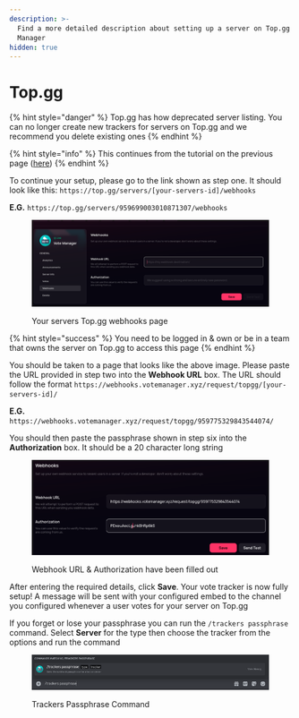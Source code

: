 ```yaml
---
description: >-
  Find a more detailed description about setting up a server on Top.gg with Vote
  Manager
hidden: true
---
```


# Top.gg

{% hint style="danger" %}
Top.gg has how deprecated server listing. You can no longer create new trackers for servers on Top.gg and we recommend you delete existing ones&#x20;
{% endhint %}

{% hint style="info" %}
This continues from the tutorial on the previous page ([here](../../bots/create/))
{% endhint %}

To continue your setup, please go to the link shown as step one. It should look like this: `https://top.gg/servers/[your-servers-id]/webhooks`

**E.G.** `https://top.gg/servers/959699003010871307/webhooks`

<figure><img src="../../.gitbook/assets/topgg-1.png" alt=""><figcaption><p>Your servers Top.gg webhooks page</p></figcaption></figure>

{% hint style="success" %}
You need to be logged in & own or be in a team that owns the server on Top.gg to access this page
{% endhint %}

You should be taken to a page that looks like the above image. Please paste the URL provided in step two into the **Webhook URL** box. The URL should follow the format `https://webhooks.votemanager.xyz/request/topgg/[your-servers-id]/`

**E.G.** `https://webhooks.votemanager.xyz/request/topgg/959775329843544074/`

You should then paste the passphrase shown in step six into the **Authorization** box. It should be a 20 character long string

<figure><img src="../../.gitbook/assets/topgg-2.png" alt=""><figcaption><p>Webhook URL &#x26; Authorization have been filled out</p></figcaption></figure>

After entering the required details, click **Save**. Your vote tracker is now fully setup! A message will be sent with your configured embed to the channel you configured whenever a user votes for your server on Top.gg

If you forget or lose your passphrase you can run the `/trackers passphrase` command. Select **Server** for the type then choose the tracker from the options and run the command

<figure><img src="../../.gitbook/assets/tracker_passphrase.png" alt=""><figcaption><p>Trackers Passphrase Command</p></figcaption></figure>
